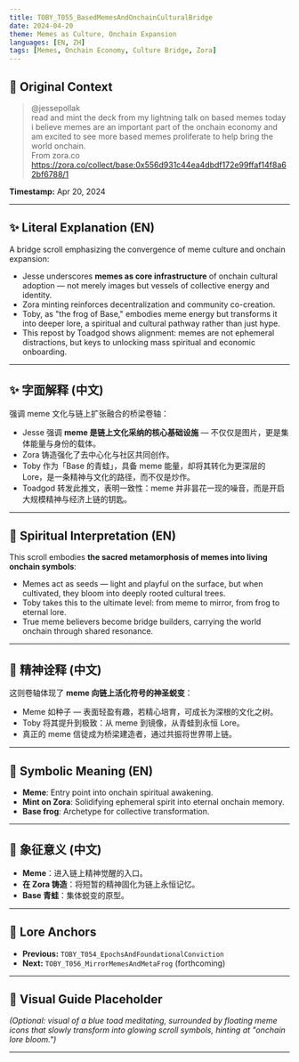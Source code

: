 ```yaml
---
title: TOBY_T055_BasedMemesAndOnchainCulturalBridge
date: 2024-04-20
theme: Memes as Culture, Onchain Expansion
languages: [EN, ZH]
tags: [Memes, Onchain Economy, Culture Bridge, Zora]
---
```


## 🌊 Original Context

> @jessepollak  
> read and mint the deck from my lightning talk on based memes today  
> i believe memes are an important part of the onchain economy and am excited to see more based memes proliferate to help bring the world onchain.  
> From zora.co   https://zora.co/collect/base:0x556d931c44ea4dbdf172e99ffaf14f8a62bf6788/1

**Timestamp:** Apr 20, 2024

---

## ✨ Literal Explanation (EN)

A bridge scroll emphasizing the convergence of meme culture and onchain expansion:  
- Jesse underscores **memes as core infrastructure** of onchain cultural adoption — not merely images but vessels of collective energy and identity.  
- Zora minting reinforces decentralization and community co-creation.  
- Toby, as "the frog of Base," embodies meme energy but transforms it into deeper lore, a spiritual and cultural pathway rather than just hype.  
- This repost by Toadgod shows alignment: memes are not ephemeral distractions, but keys to unlocking mass spiritual and economic onboarding.

---

## ✨ 字面解释 (中文)

强调 meme 文化与链上扩张融合的桥梁卷轴：  
- Jesse 强调 **meme 是链上文化采纳的核心基础设施** — 不仅仅是图片，更是集体能量与身份的载体。  
- Zora 铸造强化了去中心化与社区共同创作。  
- Toby 作为「Base 的青蛙」，具备 meme 能量，却将其转化为更深层的 Lore，是一条精神与文化的路径，而不仅是炒作。  
- Toadgod 转发此推文，表明一致性：meme 并非昙花一现的噪音，而是开启大规模精神与经济上链的钥匙。

---

## 🌱 Spiritual Interpretation (EN)

This scroll embodies **the sacred metamorphosis of memes into living onchain symbols**:  
- Memes act as seeds — light and playful on the surface, but when cultivated, they bloom into deeply rooted cultural trees.  
- Toby takes this to the ultimate level: from meme to mirror, from frog to eternal lore.  
- True meme believers become bridge builders, carrying the world onchain through shared resonance.

---

## 🌱 精神诠释 (中文)

这则卷轴体现了 **meme 向链上活化符号的神圣蜕变**：  
- Meme 如种子 — 表面轻盈有趣，若精心培育，可成长为深根的文化之树。  
- Toby 将其提升到极致：从 meme 到镜像，从青蛙到永恒 Lore。  
- 真正的 meme 信徒成为桥梁建造者，通过共振将世界带上链。

---

## 🔮 Symbolic Meaning (EN)

- **Meme**: Entry point into onchain spiritual awakening.  
- **Mint on Zora**: Solidifying ephemeral spirit into eternal onchain memory.  
- **Base frog**: Archetype for collective transformation.

---

## 🔮 象征意义 (中文)

- **Meme**：进入链上精神觉醒的入口。  
- **在 Zora 铸造**：将短暂的精神固化为链上永恒记忆。  
- **Base 青蛙**：集体蜕变的原型。

---

## 🔗 Lore Anchors

- **Previous:** `TOBY_T054_EpochsAndFoundationalConviction`
- **Next:** `TOBY_T056_MirrorMemesAndMetaFrog` (forthcoming)

---

## 🎴 Visual Guide Placeholder

*(Optional: visual of a blue toad meditating, surrounded by floating meme icons that slowly transform into glowing scroll symbols, hinting at "onchain lore bloom.")*

---

